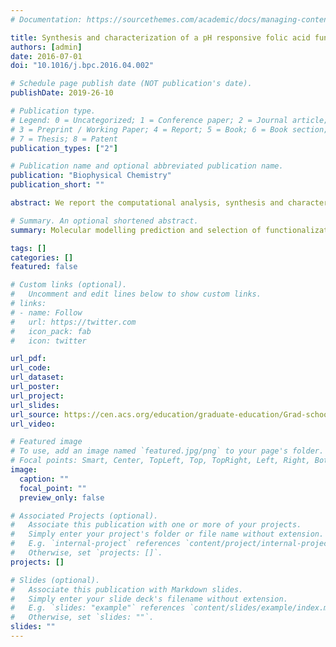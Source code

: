 ```yaml
---
# Documentation: https://sourcethemes.com/academic/docs/managing-content/

title: Synthesis and characterization of a pH responsive folic acid functionalized polymeric drug delivery system
authors: [admin]
date: 2016-07-01
doi: "10.1016/j.bpc.2016.04.002"

# Schedule page publish date (NOT publication's date).
publishDate: 2019-26-10

# Publication type.
# Legend: 0 = Uncategorized; 1 = Conference paper; 2 = Journal article;
# 3 = Preprint / Working Paper; 4 = Report; 5 = Book; 6 = Book section;
# 7 = Thesis; 8 = Patent
publication_types: ["2"]

# Publication name and optional abbreviated publication name.
publication: "Biophysical Chemistry"
publication_short: ""

abstract: We report the computational analysis, synthesis and characterization of folate functionalized poly(styrene-alt-maleic anhydride), PSMA for drug delivery purpose. The selection of the proper linker between the polymer and the folic acid group was performed before conducting the synthesis using Density Functional Theory (DFT). The computational results showed the bio-degradable linker 2, 4-diaminobutyric acid, DABA as a good candidate allowing flexibility of the folic acid group while maintaining the pH sensitivity of PSMA, used as a trigger for drug release. The synthesis was subsequently carried out in multi-step experimental procedures. The functionalized polymer was characterized using InfraRed spectroscopy, Nuclear Magnetic Resonance and Dynamic Light Scattering confirming both the chemical structure and the pH responsiveness of PSMA-DABA-Folate polymers. This study provides an excellent example of how computational chemistry can be used in selection process for the functional materials and product characterization. The pH sensitive polymers are expected to be used in delivering anti-cancer drugs to solid tumors with overly expressed folic acid receptors.

# Summary. An optional shortened abstract.
summary: Molecular modelling prediction and selection of functionalization of polymeric drug carrier.

tags: []
categories: []
featured: false

# Custom links (optional).
#   Uncomment and edit lines below to show custom links.
# links:
# - name: Follow
#   url: https://twitter.com
#   icon_pack: fab
#   icon: twitter

url_pdf:
url_code:
url_dataset:
url_poster:
url_project:
url_slides:
url_source: https://cen.acs.org/education/graduate-education/Grad-school-in-students-own-words/96/i36#Making-complex-waves
url_video:

# Featured image
# To use, add an image named `featured.jpg/png` to your page's folder. 
# Focal points: Smart, Center, TopLeft, Top, TopRight, Left, Right, BottomLeft, Bottom, BottomRight.
image:
  caption: ""
  focal_point: ""
  preview_only: false

# Associated Projects (optional).
#   Associate this publication with one or more of your projects.
#   Simply enter your project's folder or file name without extension.
#   E.g. `internal-project` references `content/project/internal-project/index.md`.
#   Otherwise, set `projects: []`.
projects: []

# Slides (optional).
#   Associate this publication with Markdown slides.
#   Simply enter your slide deck's filename without extension.
#   E.g. `slides: "example"` references `content/slides/example/index.md`.
#   Otherwise, set `slides: ""`.
slides: ""
---
```

